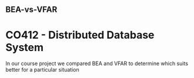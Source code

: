 ## BEA-vs-VFAR

# CO412 - Distributed Database System
In our course project we compared BEA and VFAR to determine which suits better for a particular situation
